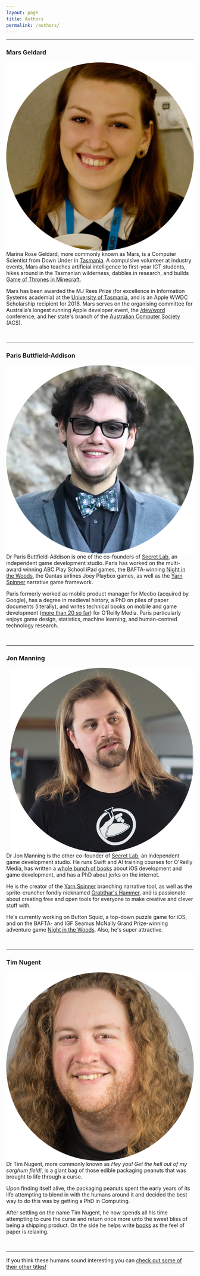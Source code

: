 ```yaml
---
layout: page
title: Authors
permalink: /authors/
---
```


<link href="https://use.fontawesome.com/releases/v5.0.6/css/all.css" rel="stylesheet">

---

### Mars Geldard

<p><img src="https://raw.githubusercontent.com/AIwithSwift/AIwithSwift.github.io/master/assets/images/mars.png" align="right" class="headshot"/>
Marina Rose Geldard, more commonly known as Mars, is a Computer Scientist from Down Under in <a href="https://www.lonelyplanet.com/australia/tasmania">Tasmania</a>. A compulsive volunteer at industry events, Mars also teaches artificial intelligence to first-year ICT students, hikes around in the Tasmanian wilderness, dabbles in research, and builds <a href="http://www.westeroscraft.com">Game of Thrones in Minecraft</a>.
</p><p>
Mars has been awarded the MJ Rees Prize (for excellence in Information Systems academia) at the <a href="http://www.utas.edu.au">University of Tasmania</a>, and is an Apple WWDC Scholarship recipient for 2018. Mars serves on the organising committee for Australia’s longest running Apple developer event, the <a href="https://devworld.com.au">/dev/word</a> conference, and her state's branch of the <a href="https://www.acs.org.au">Australian Computer Society</a> (ACS).

<div class="fontawesome-container">
<a href="http://www.themartianlife.com"><i class="fa fa-home" alt="Button link to Website" title="Button link to Website"></i></a>&emsp;
<a href="mailto:mail@themartianlife.com"><i class="fas fa-envelope" alt="Button link to email" title="Button link to email"></i></a>&emsp;
<a href="https://twitter.com/TheMartianLife"><i class="fab fa-twitter" alt="Button link to Twitter profile" title="Button link to Twitter profile"></i></a>&emsp;
<a href="https://www.facebook.com/TheMartianLife"><i class="fab fa-facebook-f" alt="Button link to Facebook profile" title="Button link to Facebook profile"></i></a>&emsp;
<a href="https://github.com/TheMartianLife"><i class="fab fa-github" alt="Button link to GitHub profile" title="Button link to GitHub profile"></i></a>&emsp;
<a href="https://www.linkedin.com/in/themartianlife/"><i class="fab fa-linkedin-in" alt="Button link to LinkedIn profile" title="Button link to LinkedIn profile"></i></a>
</div>
</p>

---

### Paris Buttfield-Addison

<p><img src="https://raw.githubusercontent.com/AIwithSwift/AIwithSwift.github.io/master/assets/images/paris.png" align="left" class="headshot"/>
Dr Paris Buttfield-Addison is one of the co-founders of <a href="https://www.secretlab.com.au">Secret Lab</a>, an independent game development studio. Paris has worked on the multi-award winning ABC Play School iPad games, the BAFTA-winning <a href="http://www.nightinthewoods.com">Night in the Woods</a>, the Qantas airlines Joey Playbox games, as well as the <a href="http://github.com/thesecretlab/yarnspinner">Yarn Spinner</a> narrative game framework.
</p><p>
Paris formerly worked as mobile product manager for Meebo (acquired by Google), has a degree in medieval history, a PhD on piles of paper documents (literally), and writes technical books on mobile and game development (<a href="https://www.amazon.com/default/e/B007RTYDXC/ref=sr_ntt_srch_lnk_1?qid=1531416457&sr=8-1&redirectedFromKindleDbs=true">more than 20 so far</a>) for O’Reilly Media. Paris particularly enjoys game design, statistics, machine learning, and human-centred technology research.

<div class="fontawesome-container">
<a href="http://www.paris.id.au"><i class="fa fa-home" alt="Button link to Website" title="Button link to Website"></i></a>&emsp;
<a href="paris@paris.id.au"><i class="fas fa-envelope" alt="Button link to email" title="Button link to email"></i></a>&emsp;
<a href="https://twitter.com/parisba"><i class="fab fa-twitter" alt="Button link to Twitter profile" title="Button link to Twitter profile"></i></a>&emsp;
<a href="https://www.facebook.com/parisba"><i class="fab fa-facebook-f" alt="Button link to Facebook profile" title="Button link to Facebook profile"></i></a>&emsp;
<a href="https://www.instagram.com/paris.id.au/"><i class="fab fa-instagram" alt="Button link to Facebook profile" title="Button link to Facebook profile"></i></a>&emsp;
<a href="https://www.flickr.com/photos/parisba"><i class="fab fa-flickr" alt="Button link to Facebook profile" title="Button link to Facebook profile"></i></a>&emsp;
<a href="https://www.linkedin.com/in/parisba/"><i class="fab fa-linkedin-in" alt="Button link to LinkedIn profile" title="Button link to LinkedIn profile"></i></a>
</div>
</p>

---

### Jon Manning

<p><img src="https://raw.githubusercontent.com/AIwithSwift/AIwithSwift.github.io/master/assets/images/jon.png" align="right" class="headshot"/>
Dr Jon Manning is the other co-founder of <a href="https://www.secretlab.com.au">Secret Lab</a>, an independent game development studio. He runs Swift and AI training courses for O'Reilly Media, has written a <a href="https://www.amazon.com/s/ref=nb_sb_noss?url=search-alias%3Daps&field-keywords=Jonathon+Manning">whole bunch of books</a> about iOS development and game development, and has a PhD about jerks on the internet.
</p><p>
He is the creator of the <a href="http://github.com/thesecretlab/yarnspinner">Yarn Spinner</a> branching narrative tool, as well as the sprite-cruncher fondly nicknamed <a href="https://twitter.com/desplesda/status/752318314953662464">Grabthar's Hammer</a>, and is passionate about creating free and open tools for everyone to make creative and clever stuff with.
</p><p>
He's currently working on Button Squid, a top-down puzzle game for iOS, and on the BAFTA- and IGF Seamus McNally Grand Prize-winning adventure game <a href="http://www.nightinthewoods.com">Night in the Woods</a>. Also, he's super attractive.
</p>
<div class="fontawesome-container">
<a href="http://desplesda.net"><i class="fa fa-home" alt="Button link to Website" title="Button link to Website"></i></a>&emsp;
<a href="jon@secretlab.com.au"><i class="fas fa-envelope" alt="Button link to email" title="Button link to email"></i></a>&emsp;
<a href="https://twitter.com/desplesda"><i class="fab fa-twitter" alt="Button link to Twitter profile" title="Button link to Twitter profile"></i></a>&emsp;
<a href="https://github.com/desplesda"><i class="fab fa-github" alt="Button link to GitHub profile" title="Button link to GitHub profile"></i></a>&emsp;
<a href="https://www.linkedin.com/in/jonmanning/"><i class="fab fa-linkedin-in" alt="Button link to LinkedIn profile" title="Button link to LinkedIn profile"></i></a>
</div>

---

### Tim Nugent


<p><img src="https://raw.githubusercontent.com/AIwithSwift/AIwithSwift.github.io/master/assets/images/tim.png" align="left" class="headshot"/>
Dr Tim Nugent, more commonly known as <i>Hey you! Get the hell out of my sorghum field!</i>, is a giant bag of those edible packaging peanuts that was brought to life through a curse.
</p><p>
Upon finding itself alive, the packaging peanuts spent the early years of its life attempting to blend in with the humans around it and decided the best way to do this was by getting a PhD in Computing.
</p><p>
After settling on the name Tim Nugent, he now spends all his time attempting to cure the curse and return once more unto the sweet bliss of being a shipping product. On the side he helps write <a href="https://www.amazon.com/default/e/B00PJ0L1N6/ref=sr_ntt_srch_lnk_4?qid=1531416457&sr=8-4&redirectedFromKindleDbs=true">books</a> as the feel of paper is relaxing.</p>

<div class="fontawesome-container">
<a href="https://www.lonely.coffee"><i class="fa fa-home" alt="Button link to Website" title="Button link to Website"></i></a>&emsp;
<a href="tim@lonely.coffee"><i class="fas fa-envelope" alt="Button link to email" title="Button link to email"></i></a>&emsp;
<a href="https://twitter.com/The_Mcjones"><i class="fab fa-twitter" alt="Button link to Twitter profile" title="Button link to Twitter profile"></i></a>&emsp;
<a href="https://www.linkedin.com/in/tim-nugent-826aa7a5/"><i class="fab fa-linkedin-in" alt="Button link to LinkedIn profile" title="Button link to LinkedIn profile"></i></a>
</div>

---

If you think these humans sound interesting you can <a href="https://www.secretlab.com.au/books">check out some of their other titles!
